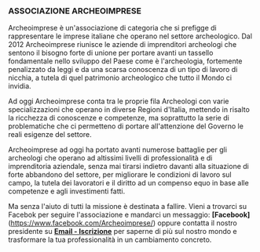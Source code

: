 ### ASSOCIAZIONE ARCHEOIMPRESE 

Archeoimprese è un'associazione di categoria che si prefigge di rappresentare le imprese italiane che operano nel settore archeologico. Dal 2012 Archeoimprese riunisce le aziende di imprenditori archeologi che sentono il bisogno forte di unione per portare avanti un tassello fondamentale nello sviluppo del Paese come è l'archeologia, fortemente penalizzato da leggi e da una scarsa conoscenza di un tipo di lavoro di nicchia, a tutela 
di quel patrimonio archeologico che tutto il Mondo ci invidia.

Ad oggi Archeoimprese conta tra le proprie fila Archeologi con varie specializzazioni che operano in diverse Regioni d'Italia, mettendo in risalto la ricchezza di conoscenze e competenze, ma soprattutto la serie di problematiche che ci permetteno di portare all'attenzione del Governo le reali esigenze del settore.

Archeoimprese ad oggi ha portato avanti numerose battaglie per gli archeologi che operano ad altissimi livelli di professionalità e di imprenditoria aziendale, senza mai tirarsi indietro davanti alla situazione di forte abbandono del settore, per migliorare le condizioni di lavoro sul campo, la tutela dei lavoratori e il diritto ad un compenso equo in base alle competenze e agli investimenti fatti.

Ma senza l'aiuto di tutti la missione è destinata a fallire. Vieni a trovarci su Facebok per seguire l'associazione e mandarci un messaggio: **[Facebook]**(https://www.facebook.com/Archeoimprese/) oppure contatta il nostro presidente su **[Email - Iscrizione](presidente@archeoimprese.it)** per saperne di più sul nostro mondo e trasformare la tua professionalità in un cambiamento concreto.
